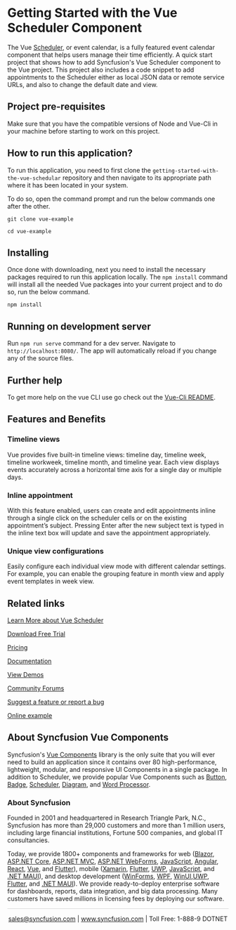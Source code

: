 # Getting Started with the Vue Scheduler Component 

The Vue [Scheduler](https://www.syncfusion.com/vue-components/vue-scheduler?utm_source=github&utm_medium=listing&utm_campaign=vue-scheduler-github-samples), or event calendar, is a fully featured event calendar component that helps users manage their time efficiently. A quick start project that shows how to add Syncfusion's Vue Scheduler component to the Vue project. This project also includes a code snippet to add appointments to the Scheduler either as local JSON data or remote service URLs, and also to change the default date and view.

## Project pre-requisites

Make sure that you have the compatible versions of Node and Vue-Cli in your machine before starting to work on this project.

## How to run this application?

To run this application, you need to first clone the `getting-started-with-the-vue-schedular` repository and then navigate to its appropriate path where it has been located in your system.

To do so, open the command prompt and run the below commands one after the other.

```
git clone vue-example

cd vue-example
```

## Installing

Once done with downloading, next you need to install the necessary packages required to run this application locally. The `npm install` command will install all the needed Vue packages into your current project and to do so, run the below command.

```
npm install
```

## Running on development server

Run `npm run serve` command for a dev server. Navigate to `http://localhost:8080/`. The app will automatically reload if you change any of the source files.

## Further help

To get more help on the vue CLI use go check out the [Vue-Cli README](https://github.com/vuejs/vue-cli/blob/master/README.md).

## Features and Benefits

### Timeline views

Vue provides five built-in timeline views: timeline day, timeline week, timeline workweek, timeline month, and timeline year. Each view displays events accurately across a horizontal time axis for a single day or multiple days.

### Inline appointment

With this feature enabled, users can create and edit appointments inline through a single click on the scheduler cells or on the existing appointment’s subject. Pressing Enter after the new subject text is typed in the inline text box will update and save the appointment appropriately.

### Unique view configurations

Easily configure each individual view mode with different calendar settings. For example, you can enable the grouping feature in month view and apply event templates in week view.

## Related links
[Learn More about Vue Scheduler](https://www.syncfusion.com/vue-components/vue-scheduler?utm_source=github&utm_medium=listing&utm_campaign=vue-scheduler-github-samples)

[Download Free Trial](https://www.syncfusion.com/account/manage-trials/downloads?utm_source=github&utm_medium=listing&utm_campaign=vue-scheduler-github-samples)

[Pricing](https://www.syncfusion.com/sales/teamlicense?utm_source=github&utm_medium=listing&utm_campaign=vue-scheduler-github-samples)

[Documentation](https://ej2.syncfusion.com/vue/documentation/schedule/getting-started?utm_source=github&utm_medium=listing&utm_campaign=vue-scheduler-github-samples)

[View Demos](https://github.com/SyncfusionExamples/getting-started-with-the-vue-schedular?utm_source=github&utm_medium=listing&utm_campaign=vue-scheduler-github-samples)

[Community Forums](https://www.syncfusion.com/forums/vue-components?utm_source=github&utm_medium=listing&utm_campaign=vue-scheduler-github-samples)

[Suggest a feature or report a bug](https://www.syncfusion.com/feedback/vue?utm_source=github&utm_medium=listing&utm_campaign=vue-scheduler-github-samples)

[Online example](https://ej2.syncfusion.com/vue/demos/#/bootstrap5/schedule/default.html?utm_source=github&utm_medium=listing&utm_campaign=vue-scheduler-github-samples)

## About Syncfusion Vue Components

Syncfusion's [Vue Components](https://www.syncfusion.com/vue-components?utm_source=github&utm_medium=listing&utm_campaign=vue-scheduler-github-samples) library is the only suite that you will ever need to build an application since it contains over 80 high-performance, lightweight, modular, and responsive UI Components in a single package. In addition to Scheduler, we provide popular Vue Components such as [Button](https://www.syncfusion.com/vue-components/vue-button?utm_source=github&utm_medium=listing&utm_campaign=vue-scheduler-github-samples), [Badge](https://www.syncfusion.com/vue-components/vue-badge?utm_source=github&utm_medium=listing&utm_campaign=vue-scheduler-github-samples), [Scheduler](https://www.syncfusion.com/vue-components/vue-scheduler?utm_source=github&utm_medium=listing&utm_campaign=vue-scheduler-github-samples), [Diagram](https://www.syncfusion.com/vue-components/vue-diagram?utm_source=github&utm_medium=listing&utm_campaign=vue-scheduler-github-samples), and [Word Processor](https://www.syncfusion.com/vue-components/vue-word-processor?utm_source=github&utm_medium=listing&utm_campaign=vue-scheduler-github-samples).

### About Syncfusion
Founded in 2001 and headquartered in Research Triangle Park, N.C., Syncfusion has more than 29,000 customers and more than 1 million users, including large financial institutions, Fortune 500 companies, and global IT consultancies.

Today, we provide 1800+ components and frameworks for web ([Blazor](https://www.syncfusion.com/blazor-components?utm_source=github&utm_medium=listing&utm_campaign=vue-scheduler-github-samples), [ASP.NET Core](https://www.syncfusion.com/aspnet-core-ui-controls?utm_source=github&utm_medium=listing&utm_campaign=vue-scheduler-github-samples), [ASP.NET MVC](https://www.syncfusion.com/aspnet-mvc-ui-controls?utm_source=github&utm_medium=listing&utm_campaign=vue-scheduler-github-samples), [ASP.NET WebForms](https://www.syncfusion.com/jquery/aspnet-webforms-ui-controls?utm_source=github&utm_medium=listing&utm_campaign=vue-scheduler-github-samples), [JavaScript](https://www.syncfusion.com/javascript-ui-controls?utm_source=github&utm_medium=listing&utm_campaign=vue-scheduler-github-samples), [Angular](https://www.syncfusion.com/angular-components?utm_source=github&utm_medium=listing&utm_campaign=vue-scheduler-github-samples), [React](https://www.syncfusion.com/react-components?utm_source=github&utm_medium=listing&utm_campaign=vue-scheduler-github-samples), [Vue](https://www.syncfusion.com/vue-components?utm_source=github&utm_medium=listing&utm_campaign=vue-scheduler-github-samples), and [Flutter](https://www.syncfusion.com/flutter-widgets?utm_source=github&utm_medium=listing&utm_campaign=vue-scheduler-github-samples)), mobile ([Xamarin](https://www.syncfusion.com/xamarin-ui-controls?utm_source=github&utm_medium=listing&utm_campaign=vue-scheduler-github-samples), [Flutter](https://www.syncfusion.com/flutter-widgets?utm_source=github&utm_medium=listing&utm_campaign=vue-scheduler-github-samples), [UWP](https://www.syncfusion.com/uwp-ui-controls?utm_source=github&utm_medium=listing&utm_campaign=vue-scheduler-github-samples), [JavaScript](https://www.syncfusion.com/javascript-ui-controls?utm_source=github&utm_medium=listing&utm_campaign=vue-scheduler-github-samples), and [.NET MAUI](https://www.syncfusion.com/maui-controls?utm_source=github&utm_medium=listing&utm_campaign=vue-scheduler-github-samples)), and desktop development ([WinForms](https://www.syncfusion.com/winforms-ui-controls?utm_source=github&utm_medium=listing&utm_campaign=vue-scheduler-github-samples), [WPF](https://www.syncfusion.com/wpf-controls?utm_source=github&utm_medium=listing&utm_campaign=vue-scheduler-github-samples), [WinUI](https://www.syncfusion.com/winui-controls?utm_source=github&utm_medium=listing&utm_campaign=vue-scheduler-github-samples),[UWP](https://www.syncfusion.com/uwp-ui-controls?utm_source=github&utm_medium=listing&utm_campaign=vue-scheduler-github-samples), [Flutter](https://www.syncfusion.com/flutter-widgets?utm_source=github&utm_medium=listing&utm_campaign=vue-scheduler-github-samples), and [.NET MAUI](https://www.syncfusion.com/maui-controls?utm_source=github&utm_medium=listing&utm_campaign=vue-scheduler-github-samples)). We provide ready-to-deploy enterprise software for dashboards, reports, data integration, and big data processing. Many customers have saved millions in licensing fees by deploying our software.

<hr style="height:0.3px;border:none;color:lightgrey;background-color:lightgrey;" />

<p align="center">
<a href="mailto:sales@syncfusion.com?Subject=Syncfusion Vue Grid - GitHub" target="_top">sales@syncfusion.com</a> | <a href="https://www.syncfusion.com?utm_source=github&utm_medium=listing&utm_campaign=vue-scheduler-github-samples)">www.syncfusion.com</a> | Toll Free: 1-888-9 DOTNET <br>
</p>